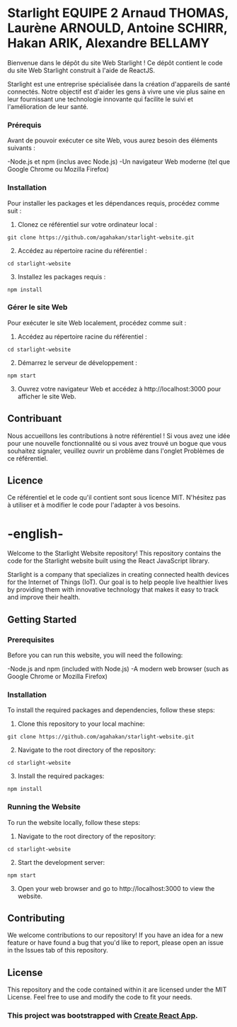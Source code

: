 # Starlight EQUIPE 2 Arnaud THOMAS, Laurène ARNOULD, Antoine SCHIRR, Hakan ARIK, Alexandre BELLAMY
Bienvenue dans le dépôt du site Web Starlight !
Ce dépôt contient le code du site Web Starlight construit à l'aide de ReactJS.

Starlight est une entreprise spécialisée dans la création d'appareils de santé connectés.
Notre objectif est d'aider les gens à vivre une vie plus saine en leur fournissant une technologie innovante qui facilite le suivi et l'amélioration de leur santé.

### Prérequis

Avant de pouvoir exécuter ce site Web, vous aurez besoin des éléments suivants :

-Node.js et npm (inclus avec Node.js)
-Un navigateur Web moderne (tel que Google Chrome ou Mozilla Firefox)

### Installation

Pour installer les packages et les dépendances requis, procédez comme suit :

1. Clonez ce référentiel sur votre ordinateur local :
```
git clone https://github.com/agahakan/starlight-website.git
```
2. Accédez au répertoire racine du référentiel :
```
cd starlight-website
```
3. Installez les packages requis :
```
npm install
```

### Gérer le site Web

Pour exécuter le site Web localement, procédez comme suit :
1. Accédez au répertoire racine du référentiel :
```
cd starlight-website
```
2. Démarrez le serveur de développement :
```
npm start
```
3. Ouvrez votre navigateur Web et accédez à http://localhost:3000 pour afficher le site Web.

## Contribuant

Nous accueillons les contributions à notre référentiel ! Si vous avez une idée pour une nouvelle fonctionnalité ou si vous avez trouvé un bogue que vous souhaitez signaler, veuillez ouvrir un problème dans l'onglet Problèmes de ce référentiel.

## Licence

Ce référentiel et le code qu'il contient sont sous licence MIT. N'hésitez pas à utiliser et à modifier le code pour l'adapter à vos besoins.

# -english-
Welcome to the Starlight Website repository!
This repository contains the code for the Starlight website built using the React JavaScript library.

Starlight is a company that specializes in creating connected health devices for the Internet of Things (IoT).
Our goal is to help people live healthier lives by providing them with innovative technology that makes it easy to track and improve their health.

## Getting Started

### Prerequisites

Before you can run this website, you will need the following:

-Node.js and npm (included with Node.js)
-A modern web browser (such as Google Chrome or Mozilla Firefox)

### Installation

To install the required packages and dependencies, follow these steps:

1. Clone this repository to your local machine:
```
git clone https://github.com/agahakan/starlight-website.git
```
2. Navigate to the root directory of the repository:
```
cd starlight-website
```
3. Install the required packages:
```
npm install
```

### Running the Website

To run the website locally, follow these steps:
1. Navigate to the root directory of the repository:
```
cd starlight-website
```
2. Start the development server:
```
npm start
```
3. Open your web browser and go to http://localhost:3000 to view the website.

## Contributing

We welcome contributions to our repository! If you have an idea for a new feature or have found a bug that you'd like to report, please open an issue in the Issues tab of this repository.

## License

This repository and the code contained within it are licensed under the MIT License. Feel free to use and modify the code to fit your needs.

### This project was bootstrapped with [Create React App](https://github.com/facebook/create-react-app).
